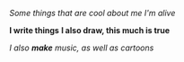 *Some things that are cool about me*
_I'm alive_

**I write things**
__I also draw, this much is true__

_I also **make** music, as well as cartoons_
